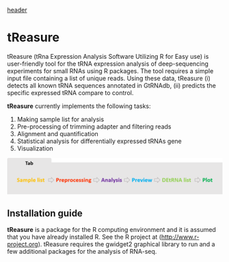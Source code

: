 [header](https://github.com/jinoklee/tReasure/blob/master/docs/header.png?raw=true)

# tReasure
tReasure (tRna Expression Analysis Software Utilizing R for Easy use) is user-friendly tool for the tRNA expression analysis of deep-sequencing experiments for small RNAs using R packages. The tool requires a simple input file containing a list of unique reads. Using these data, tReasure (i) detects all known tRNA sequences annotated in GtRNAdb, (ii) predicts the specific expressed tRNA compare to control.


**tReasure** currently implements the following tasks:
1) Making sample list for analysis
2) Pre-processing of trimming adapter and filtering reads
3) Alignment and quantification
4) Statistical analysis for differentially expressed tRNAs gene
5) Visualization


![Flow](https://github.com/jinoklee/tReasure/blob/master/docs/flow.png?raw=true)


## Installation guide
**tReasure** is a package for the R computing environment and it is assumed that you have already installed R. See the R project at (http://www.r-project.org). tReasure requires the gwidget2 graphical library to run and a few additional packages for the analysis of RNA-seq. 
  
  

